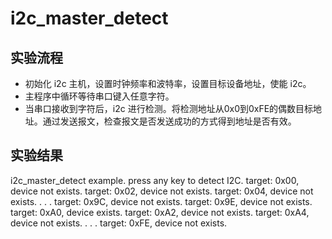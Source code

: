 # i2c_master_detect

## 实验流程

+ 初始化 i2c 主机，设置时钟频率和波特率，设置目标设备地址，使能 i2c。
+ 主程序中循环等待串口键入任意字符。
+ 当串口接收到字符后，i2c 进行检测。将检测地址从0x0到0xFE的偶数目标地址。通过发送报文，检查报文是否发送成功的方式得到地址是否有效。

## 实验结果

i2c_master_detect example.
press any key to detect I2C.
target: 0x00, device not exists.
target: 0x02, device not exists.
target: 0x04, device not exists.
			.
			.
			.
target: 0x9C, device not exists.
target: 0x9E, device not exists.
target: 0xA0, device exists.
target: 0xA2, device not exists.
target: 0xA4, device not exists.
			.
			.
			.
target: 0xFE, device not exists.